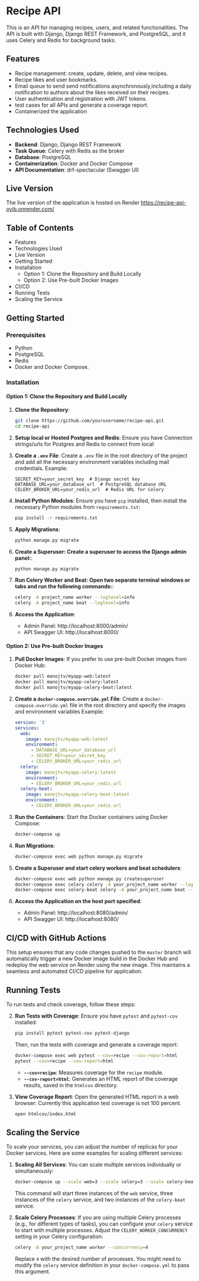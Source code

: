 # Recipe API

This is an API for managing recipes, users, and related functionalities. The API is built with Django, Django REST Framework, and PostgreSQL, and it uses Celery and Redis for background tasks.

## Features
- Recipe management: create, update, delete, and view recipes.
- Recipe likes and user bookmarks.
- Email queue to send send notifications asynchronously,including a daily notification to authors about the likes received on their recipes.
- User authentication and registration with JWT tokens.
- test cases for all APIs and generate a coverage report.
- Containerized the application

## Technologies Used
- **Backend**: Django, Django REST Framework
- **Task Queue**: Celery with Redis as the broker
- **Database**: PostgreSQL
- **Containerization**: Docker and Docker Compose
- **API Documentation**: drf-spectacular (Swagger UI)

## Live Version
The live version of the application is hosted on Render <https://recipe-api-oyib.onrender.com/>


## Table of Contents
- Features
- Technologies Used
- Live Version
- Getting Started
- Installation
  - Option 1: Clone the Repository and Build Locally
  - Option 2: Use Pre-built Docker Images
- CI/CD
- Running Tests
- Scaling the Service

## Getting Started

### Prerequisites
- Python 
- PostgreSQL 
- Redis 
- Docker and Docker Compose.



### Installation

#### Option 1: Clone the Repository and Build Locally

1. **Clone the Repository**:
    ```bash
    git clone https://github.com/yourusername/recipe-api.git
    cd recipe-api
    ```
2. **Setup local or Hosted Postgres and Redis**:
   Ensure you have Connection strings/urls for Postgres and Redis to connect from local:


3. **Create a `.env` File**:
   Create a `.env` file in the root directory of the project and add all the necessary environment variables including mail credentials. Example:

    ```env
    SECRET_KEY=your_secret_key  # Django secret key
    DATABASE_URL=your_database_url  # PostgreSQL database URL
    CELERY_BROKER_URL=your_redis_url  # Redis URL for Celery
    ```
4. **Install Python Modules**:
   Ensure you have `pip` installed, then install the necessary Python modules from `requirements.txt`:

    ```bash
    pip install -r requirements.txt
    ```
5. **Apply Migrations**:

    ```bash
    python manage.py migrate
    ```
6. **Create a Superuser: Create a superuser to access the Django admin panel:**:

    ```bash
    python manage.py migrate
    ```
7. **Run Celery Worker and Beat: Open two separate terminal windows or tabs and run the following commands:**:

    ```bash
    celery -A project_name worker --loglevel=info
    celery -A project_name beat --loglevel=info
    ```

8. **Access the Application**:
    - Admin Panel: http://localhost:8000/admin/
    - API Swagger UI: http://localhost:8000/

#### Option 2: Use Pre-built Docker Images

1. **Pull Docker Images**:
    If you prefer to use pre-built Docker images from Docker Hub:

    ```bash
    docker pull manojtv/myapp-web:latest
    docker pull manojtv/myapp-celery:latest
    docker pull manojtv/myapp-celery-beat:latest
    ```

2. **Create a `docker-compose.override.yml` File**:
   Create a `docker-compose.override.yml` file in the root directory and specify the images and environment variables  Example:

    ```yaml
    version: '3'
    services:
      web:
        image: manojtv/myapp-web:latest
        environment:
          - DATABASE_URL=your_database_url
          - SECRET_KEY=your_secret_key
          - CELERY_BROKER_URL=your_redis_url
      celery:
        image: manojtv/myapp-celery:latest
        environment:
          - CELERY_BROKER_URL=your_redis_url
      celery-beat:
        image: manojtv/myapp-celery-beat:latest
        environment:
          - CELERY_BROKER_URL=your_redis_url
    ```

3. **Run the Containers**:
    Start the Docker containers using Docker Compose:

    ```bash
    docker-compose up
    ```

4. **Run Migrations**:

    ```bash
    docker-compose exec web python manage.py migrate
    ```

5. **Create a Superuser and start celery workers and beat schedulers**:

    ```bash
    docker-compose exec web python manage.py createsuperuser
    docker-compose exec celery celery -A your_project_name worker --loglevel=info
    docker-compose exec celery-beat celery -A your_project_name beat --loglevel=info
    ```

6. **Access the Application on the host port specified**:
    - Admin Panel: http://localhost:8080/admin/
    - API Swagger UI: http://localhost:8080/


## CI/CD with GitHub Actions

This setup ensures that any code changes pushed to the `master` branch will automatically trigger a new Docker image build in the Docker Hub and redeploy the web service on Render using the new image. This maintains a seamless and automated CI/CD pipeline for application. 


## Running Tests

To run tests and check coverage, follow these steps:

2. **Run Tests with Coverage**:
    Ensure you have `pytest` and `pytest-cov` installed:

    ```bash
    pip install pytest pytest-cov pytest-django
    ```

    Then, run the tests with coverage and generate a coverage report:

    ```bash
    docker-compose exec web pytest --cov=recipe --cov-report=html
    pytest --cov=recipe --cov-report=html
    ```

    - **`--cov=recipe`**: Measures coverage for the `recipe` module.
    - **`--cov-report=html`**: Generates an HTML report of the coverage results, saved in the `htmlcov` directory.

2. **View Coverage Report**:
    Open the generated HTML report in a web browser: Currently this application test coverage is not 100 percent.

    ```bash
    open htmlcov/index.html
    ```
## Scaling the Service

To scale your services, you can adjust the number of replicas for your Docker services. Here are some examples for scaling different services:

1. **Scaling All Services**:
   You can scale multiple services individually or simultaneously:

    ```bash
    docker-compose up --scale web=3 --scale celery=3 --scale celery-beat=2
    ```

    This command will start three instances of the `web` service, three instances of the `celery` service, and two instances of the `celery-beat` service.

2. **Scale Celery Processes**:
   If you are using multiple Celery processes (e.g., for different types of tasks), you can configure your `celery` service to start with multiple processes. Adjust the `CELERY_WORKER_CONCURRENCY` setting in your Celery configuration:

    ```bash
    celery -A your_project_name worker --concurrency=4
    ```

    Replace `4` with the desired number of processes. You might need to modify the `celery` service definition in your `docker-compose.yml` to pass this argument.



